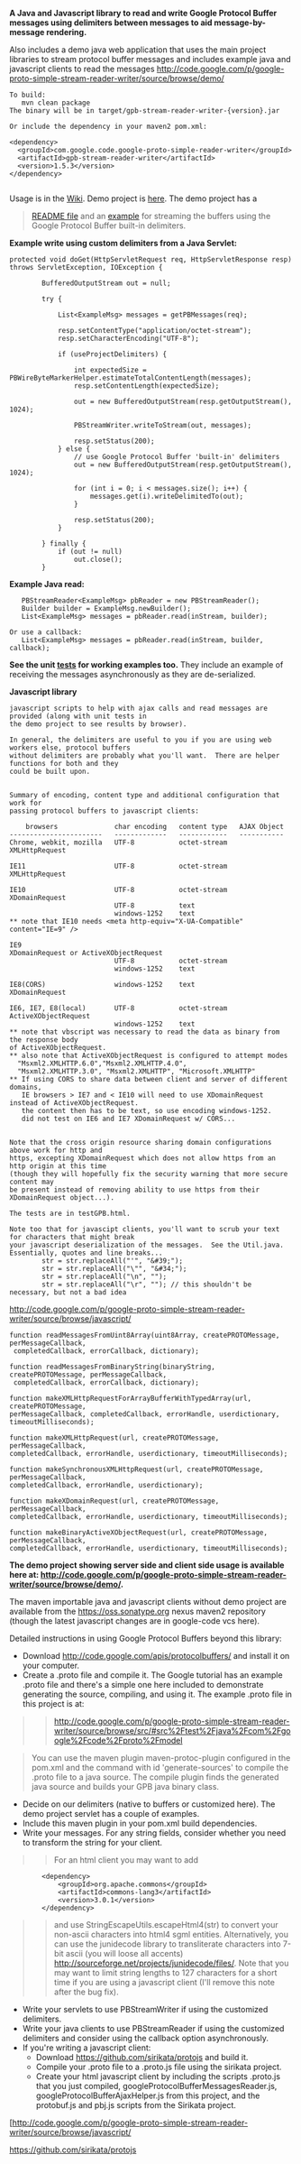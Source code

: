 **A Java and Javascript library to read and write Google Protocol Buffer messages using delimiters between messages to aid message-by-message rendering.**

Also includes a demo java web application that uses the main project libraries to stream protocol buffer
messages and includes example java and javascript clients to read the messages
http://code.google.com/p/google-proto-simple-stream-reader-writer/source/browse/demo/

```
To build:
   mvn clean package
The binary will be in target/gpb-stream-reader-writer-{version}.jar

Or include the dependency in your maven2 pom.xml:

<dependency>
  <groupId>com.google.code.google-proto-simple-reader-writer</groupId>
  <artifactId>gpb-stream-reader-writer</artifactId>
  <version>1.5.3</version>
</dependency>


```

Usage is in the [Wiki](http://code.google.com/p/google-proto-simple-stream-reader-writer/wiki/usage).
Demo project is [here](http://code.google.com/p/google-proto-simple-stream-reader-writer/source/browse/demo/).
The demo project has a
> [README file](http://code.google.com/p/google-proto-simple-stream-reader-writer/source/browse/demo/README) and an [example](http://code.google.com/p/google-proto-simple-stream-reader-writer/source/browse/demo/server/src/main/java/com/climbwithyourfeet/services/serveGPB/GPBServlet.java) for streaming the buffers using the Google Protocol Buffer built-in delimiters.

**Example write using custom delimiters from a Java Servlet:**

```
protected void doGet(HttpServletRequest req, HttpServletResponse resp)
throws ServletException, IOException {

        BufferedOutputStream out = null;

        try {

            List<ExampleMsg> messages = getPBMessages(req);

            resp.setContentType("application/octet-stream");
            resp.setCharacterEncoding("UTF-8");

            if (useProjectDelimiters) {

                int expectedSize = PBWireByteMarkerHelper.estimateTotalContentLength(messages);
                resp.setContentLength(expectedSize);

                out = new BufferedOutputStream(resp.getOutputStream(), 1024);

                PBStreamWriter.writeToStream(out, messages);

                resp.setStatus(200);
            } else {
                // use Google Protocol Buffer 'built-in' delimiters
                out = new BufferedOutputStream(resp.getOutputStream(), 1024);

                for (int i = 0; i < messages.size(); i++) {
                    messages.get(i).writeDelimitedTo(out);
                }

                resp.setStatus(200);
            }

        } finally {
            if (out != null)
                out.close();
        }

```

**Example Java read:**
```
   PBStreamReader<ExampleMsg> pbReader = new PBStreamReader();
   Builder builder = ExampleMsg.newBuilder();
   List<ExampleMsg> messages = pbReader.read(inStream, builder);

Or use a callback:
   List<ExampleMsg> messages = pbReader.read(inStream, builder, callback);
```

**See the unit [tests](http://code.google.com/p/google-proto-simple-stream-reader-writer/source/browse/demo/server/src/main/webapp/testGPB.html) for working examples too.**
They include an example of receiving the
messages asynchronously as they are de-serialized.

**Javascript library**
```
javascript scripts to help with ajax calls and read messages are provided (along with unit tests in
the demo project to see results by browser). 

In general, the delimiters are useful to you if you are using web workers else, protocol buffers 
without delimiters are probably what you'll want.  There are helper functions for both and they 
could be built upon.


Summary of encoding, content type and additional configuration that work for
passing protocol buffers to javascript clients:

    browsers              char encoding   content type   AJAX Object
-----------------------   -------------   ------------   -----------
Chrome, webkit, mozilla   UTF-8           octet-stream   XMLHttpRequest

IE11                      UTF-8           octet-stream   XMLHttpRequest

IE10                      UTF-8           octet-stream   XDomainRequest
                          UTF-8           text
                          windows-1252    text
** note that IE10 needs <meta http-equiv="X-UA-Compatible" content="IE=9" />

IE9                                                      XDomainRequest or ActiveXObjectRequest
                          UTF-8           octet-stream
                          windows-1252    text

IE8(CORS)                 windows-1252    text           XDomainRequest

IE6, IE7, E8(local)       UTF-8           octet-stream   ActiveXObjectRequest
                          windows-1252    text
** note that vbscript was necessary to read the data as binary from the response body
of ActiveXObjectRequest.
** also note that ActiveXObjectRequest is configured to attempt modes
  "Msxml2.XMLHTTP.6.0","Msxml2.XMLHTTP.4.0",
  "Msxml2.XMLHTTP.3.0", "Msxml2.XMLHTTP", "Microsoft.XMLHTTP"
** If using CORS to share data between client and server of different domains,
   IE browsers > IE7 and < IE10 will need to use XDomainRequest instead of ActiveXObjectRequest.
   the content then has to be text, so use encoding windows-1252.
   did not test on IE6 and IE7 XDomainRequest w/ CORS...


Note that the cross origin resource sharing domain configurations above work for http and 
https, excepting XDomainRequest which does not allow https from an http origin at this time
(though they will hopefully fix the security warning that more secure content may
be present instead of removing ability to use https from their XDomainRequest object...).

The tests are in testGPB.html.

Note too that for javascipt clients, you'll want to scrub your text for characters that might break
your javascript deserialization of the messages.  See the Util.java. Essentially, quotes and line breaks...
        str = str.replaceAll("'", "&#39;");
        str = str.replaceAll("\"", "&#34;");
        str = str.replaceAll("\n", "");
        str = str.replaceAll("\r", ""); // this shouldn't be necessary, but not a bad idea

```
http://code.google.com/p/google-proto-simple-stream-reader-writer/source/browse/javascript/
```
function readMessagesFromUint8Array(uint8Array, createPROTOMessage, perMessageCallback,
 completedCallback, errorCallback, dictionary);

function readMessagesFromBinaryString(binaryString, createPROTOMessage, perMessageCallback,
 completedCallback, errorCallback, dictionary);

function makeXMLHttpRequestForArrayBufferWithTypedArray(url, createPROTOMessage, 
perMessageCallback, completedCallback, errorHandle, userdictionary, timeoutMilliseconds);

function makeXMLHttpRequest(url, createPROTOMessage, perMessageCallback, 
completedCallback, errorHandle, userdictionary, timeoutMilliseconds);

function makeSynchronousXMLHttpRequest(url, createPROTOMessage, perMessageCallback,
completedCallback, errorHandle, userdictionary);

function makeXDomainRequest(url, createPROTOMessage, perMessageCallback, 
completedCallback, errorHandle, userdictionary, timeoutMilliseconds);

function makeBinaryActiveXObjectRequest(url, createPROTOMessage, perMessageCallback,
completedCallback, errorHandle, userdictionary, timeoutMilliseconds);

```

**The demo project showing server side and client side usage is available here at:
http://code.google.com/p/google-proto-simple-stream-reader-writer/source/browse/demo/.**


The maven importable java and javascript clients without demo project are available from the https://oss.sonatype.org nexus maven2 repository (though the latest javascript changes are in google-code vcs here).

Detailed instructions in using Google Protocol Buffers beyond this library:
  * Download http://code.google.com/apis/protocolbuffers/ and install it on your computer.
  * Create a .proto file and compile it.  The Google tutorial has an example .proto file and there's a simple one here included to demonstrate generating the source, compiling, and using it. The example .proto file in this project is at:
> > http://code.google.com/p/google-proto-simple-stream-reader-writer/source/browse/src/#src%2Ftest%2Fjava%2Fcom%2Fgoogle%2Fcode%2Fproto%2Fmodel


> You can use the maven plugin maven-protoc-plugin configured in the pom.xml and the command with id 'generate-sources' to compile the .proto file to a java source.  The compile plugin finds the generated java source and builds your GPB java binary class.
  * Decide on our delimiters (native to buffers or customized here).  The demo project servlet has a couple of examples.
  * Include this maven plugin in your pom.xml build dependencies.
  * Write your messages. For any string fields, consider whether you need to transform the string for your client.
> > For an html client you may want to add
```
        <dependency>
            <groupId>org.apache.commons</groupId>
            <artifactId>commons-lang3</artifactId>
            <version>3.0.1</version>
        </dependency>
```
> > and use StringEscapeUtils.escapeHtml4(str) to convert your non-ascii characters into html4 sgml entities.  Alternatively, you can use the junidecode library to transliterate characters into 7-bit ascii (you will loose all accents)  http://sourceforge.net/projects/junidecode/files/.  Note that you may want to limit string lengths to 127 characters for a short time if you are using a javascript client (I'll remove this note after the bug fix).
  * Write your servlets to use PBStreamWriter if using the customized delimiters.
  * Write your java clients to use PBStreamReader if using the customized delimiters and consider using the callback option asynchronously.
  * If you're writing a javascript client:
    * Download https://github.com/sirikata/protojs and build it.
    * Compile your .proto file to a .proto.js file using the sirikata project.
    * Create your html javascript client by including the scripts .proto.js that you just compiled, googleProtocolBufferMessagesReader.js, googleProtocolBufferAjaxHelper.js from this project, and the protobuf.js and pbj.js scripts from the Sirikata project.

[http://code.google.com/p/google-proto-simple-stream-reader-writer/source/browse/javascript/

https://github.com/sirikata/protojs
